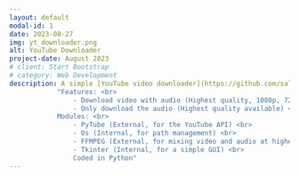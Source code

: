 ```yaml
---
layout: default
modal-id: 1
date: 2023-08-27
img: yt_downloader.png
alt: YouTube Downloader
project-date: August 2023
# client: Start Bootstrap
# category: Web Development
description: A simple [YouTube video downloader](https://github.com/saleemtoure/learn-python-GUI/tree/main/youtube-downloader) <br>
            "Features: <br>
                - Download video with audio (Highest quality, 1080p, 720p) <br>
                - Only download the audio (Highest quality available) <br>
            Modules: <br>
                - PyTube (External, for the YouTube API) <br>
                - Os (Internal, for path management) <br>
                - FFMPEG (External, for mixing video and audio at higher resolutions )<br>
                - Tkinter (Internal, for a simple GUI) <br> 
                Coded in Python"
---
```

